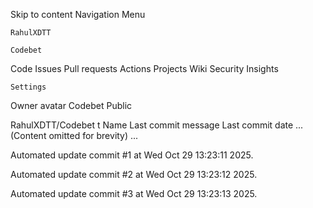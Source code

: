 Skip to content
Navigation Menu

    RahulXDTT

    Codebet

Code
Issues
Pull requests
Actions
Projects
Wiki
Security
Insights

    Settings

Owner avatar
Codebet
Public

RahulXDTT/Codebet
t
Name	Last commit message
	Last commit date
... (Content omitted for brevity) ...


Automated update commit #1 at Wed Oct 29 13:23:11 2025.

Automated update commit #2 at Wed Oct 29 13:23:12 2025.

Automated update commit #3 at Wed Oct 29 13:23:13 2025.